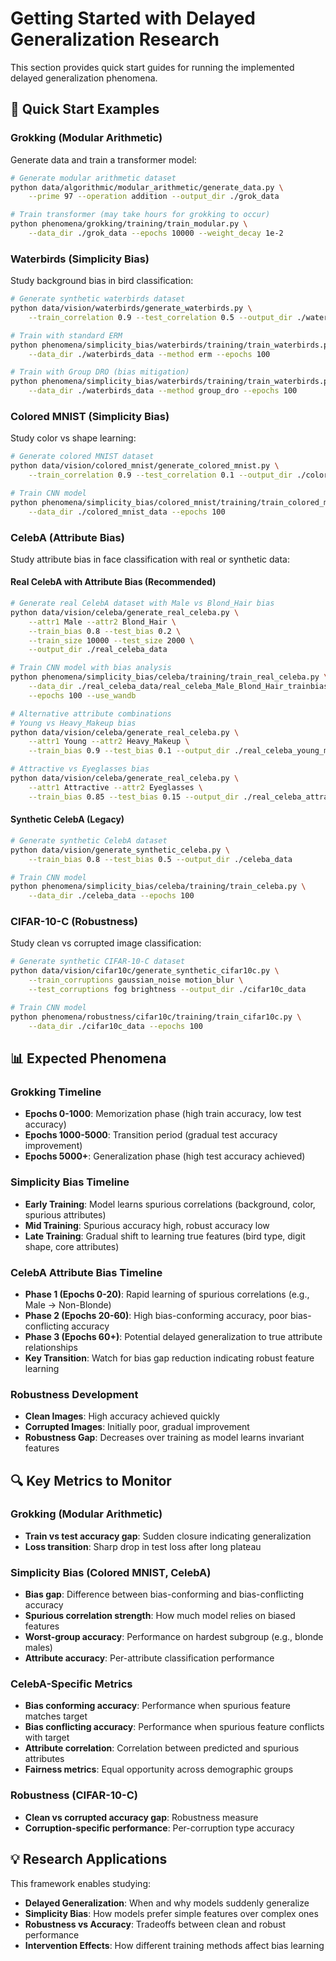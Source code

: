 # Getting Started with Delayed Generalization Research

This section provides quick start guides for running the implemented delayed generalization phenomena.

## 🚀 Quick Start Examples

### Grokking (Modular Arithmetic)

Generate data and train a transformer model:

```bash
# Generate modular arithmetic dataset
python data/algorithmic/modular_arithmetic/generate_data.py \
    --prime 97 --operation addition --output_dir ./grok_data

# Train transformer (may take hours for grokking to occur)
python phenomena/grokking/training/train_modular.py \
    --data_dir ./grok_data --epochs 10000 --weight_decay 1e-2
```

### Waterbirds (Simplicity Bias)

Study background bias in bird classification:

```bash
# Generate synthetic waterbirds dataset
python data/vision/waterbirds/generate_waterbirds.py \
    --train_correlation 0.9 --test_correlation 0.5 --output_dir ./waterbirds_data

# Train with standard ERM
python phenomena/simplicity_bias/waterbirds/training/train_waterbirds.py \
    --data_dir ./waterbirds_data --method erm --epochs 100

# Train with Group DRO (bias mitigation)
python phenomena/simplicity_bias/waterbirds/training/train_waterbirds.py \
    --data_dir ./waterbirds_data --method group_dro --epochs 100
```

### Colored MNIST (Simplicity Bias)

Study color vs shape learning:

```bash
# Generate colored MNIST dataset
python data/vision/colored_mnist/generate_colored_mnist.py \
    --train_correlation 0.9 --test_correlation 0.1 --output_dir ./colored_mnist_data

# Train CNN model
python phenomena/simplicity_bias/colored_mnist/training/train_colored_mnist.py \
    --data_dir ./colored_mnist_data --epochs 100
```

### CelebA (Attribute Bias)

Study attribute bias in face classification with real or synthetic data:

#### Real CelebA with Attribute Bias (Recommended)

```bash
# Generate real CelebA dataset with Male vs Blond_Hair bias
python data/vision/celeba/generate_real_celeba.py \
    --attr1 Male --attr2 Blond_Hair \
    --train_bias 0.8 --test_bias 0.2 \
    --train_size 10000 --test_size 2000 \
    --output_dir ./real_celeba_data

# Train CNN model with bias analysis
python phenomena/simplicity_bias/celeba/training/train_real_celeba.py \
    --data_dir ./real_celeba_data/real_celeba_Male_Blond_Hair_trainbias_0.80_testbias_0.20 \
    --epochs 100 --use_wandb

# Alternative attribute combinations
# Young vs Heavy_Makeup bias
python data/vision/celeba/generate_real_celeba.py \
    --attr1 Young --attr2 Heavy_Makeup \
    --train_bias 0.9 --test_bias 0.1 --output_dir ./real_celeba_young_makeup

# Attractive vs Eyeglasses bias  
python data/vision/celeba/generate_real_celeba.py \
    --attr1 Attractive --attr2 Eyeglasses \
    --train_bias 0.85 --test_bias 0.15 --output_dir ./real_celeba_attractive_glasses
```

#### Synthetic CelebA (Legacy)

```bash
# Generate synthetic CelebA dataset
python data/vision/generate_synthetic_celeba.py \
    --train_bias 0.8 --test_bias 0.5 --output_dir ./celeba_data

# Train CNN model
python phenomena/simplicity_bias/celeba/training/train_celeba.py \
    --data_dir ./celeba_data --epochs 100
```

### CIFAR-10-C (Robustness)

Study clean vs corrupted image classification:

```bash
# Generate synthetic CIFAR-10-C dataset
python data/vision/cifar10c/generate_synthetic_cifar10c.py \
    --train_corruptions gaussian_noise motion_blur \
    --test_corruptions fog brightness --output_dir ./cifar10c_data

# Train CNN model
python phenomena/robustness/cifar10c/training/train_cifar10c.py \
    --data_dir ./cifar10c_data --epochs 100
```

## 📊 Expected Phenomena

### Grokking Timeline
- **Epochs 0-1000**: Memorization phase (high train accuracy, low test accuracy)
- **Epochs 1000-5000**: Transition period (gradual test accuracy improvement)
- **Epochs 5000+**: Generalization phase (high test accuracy achieved)

### Simplicity Bias Timeline
- **Early Training**: Model learns spurious correlations (background, color, spurious attributes)
- **Mid Training**: Spurious accuracy high, robust accuracy low
- **Late Training**: Gradual shift to learning true features (bird type, digit shape, core attributes)

### CelebA Attribute Bias Timeline
- **Phase 1 (Epochs 0-20)**: Rapid learning of spurious correlations (e.g., Male → Non-Blonde)
- **Phase 2 (Epochs 20-60)**: High bias-conforming accuracy, poor bias-conflicting accuracy
- **Phase 3 (Epochs 60+)**: Potential delayed generalization to true attribute relationships
- **Key Transition**: Watch for bias gap reduction indicating robust feature learning

### Robustness Development
- **Clean Images**: High accuracy achieved quickly
- **Corrupted Images**: Initially poor, gradual improvement
- **Robustness Gap**: Decreases over training as model learns invariant features

## 🔍 Key Metrics to Monitor

### Grokking (Modular Arithmetic)
- **Train vs test accuracy gap**: Sudden closure indicating generalization
- **Loss transition**: Sharp drop in test loss after long plateau

### Simplicity Bias (Colored MNIST, CelebA)
- **Bias gap**: Difference between bias-conforming and bias-conflicting accuracy
- **Spurious correlation strength**: How much model relies on biased features
- **Worst-group accuracy**: Performance on hardest subgroup (e.g., blonde males)
- **Attribute accuracy**: Per-attribute classification performance

### CelebA-Specific Metrics
- **Bias conforming accuracy**: Performance when spurious feature matches target
- **Bias conflicting accuracy**: Performance when spurious feature conflicts with target
- **Attribute correlation**: Correlation between predicted and spurious attributes
- **Fairness metrics**: Equal opportunity across demographic groups

### Robustness (CIFAR-10-C)
- **Clean vs corrupted accuracy gap**: Robustness measure
- **Corruption-specific performance**: Per-corruption type accuracy

## 💡 Research Applications

This framework enables studying:
- **Delayed Generalization**: When and why models suddenly generalize
- **Simplicity Bias**: How models prefer simple features over complex ones
- **Robustness vs Accuracy**: Tradeoffs between clean and robust performance
- **Intervention Effects**: How different training methods affect bias learning